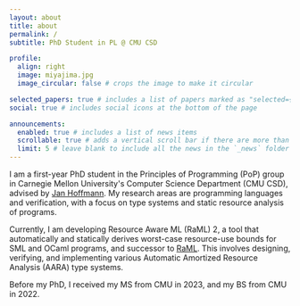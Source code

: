 ```yaml
---
layout: about
title: about
permalink: /
subtitle: PhD Student in PL @ CMU CSD

profile:
  align: right
  image: miyajima.jpg
  image_circular: false # crops the image to make it circular

selected_papers: true # includes a list of papers marked as "selected={true}"
social: true # includes social icons at the bottom of the page

announcements:
  enabled: true # includes a list of news items
  scrollable: true # adds a vertical scroll bar if there are more than 3 news items
  limit: 5 # leave blank to include all the news in the `_news` folder
---
```

I am a first-year PhD student in the Principles of Programming (PoP) group in Carnegie Mellon University's Computer Science Department (CMU CSD), advised by [Jan Hoffmann](https://www.cs.cmu.edu/~janh/). My research areas are programming languages and verification, with a focus on type systems and static resource analysis of programs.

Currently, I am developing Resource Aware ML (RaML) 2, a tool that automatically and statically derives worst-case resource-use bounds for SML and OCaml programs, and successor to [RaML](https://www.raml.co/about/). This involves designing, verifying, and implementing various Automatic Amortized Resource Analysis (AARA) type systems.

Before my PhD, I received my MS from CMU in 2023, and my BS from CMU in 2022.